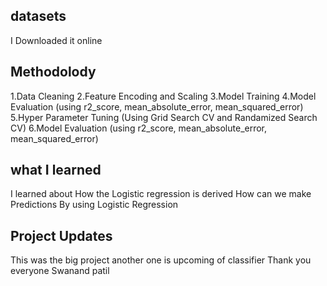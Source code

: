 ## datasets
I Downloaded it online

## Methodolody
1.Data Cleaning
2.Feature Encoding and Scaling
3.Model Training
4.Model Evaluation (using r2_score, mean_absolute_error, mean_squared_error)
5.Hyper Parameter Tuning (Using Grid Search CV and Randamized Search CV)
6.Model Evaluation (using r2_score, mean_absolute_error, mean_squared_error)

## what I learned
I learned about How the Logistic regression is derived How can we make Predictions By using Logistic Regression

## Project Updates
This was the big project another one is upcoming of classifier
Thank you everyone
Swanand patil
